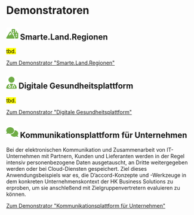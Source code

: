 # Demonstratoren

## **![](../../assets/images/mountain-city.svg) Smarte.Land.Regionen**

<mark>tbd.</mark>

[Zum Demonstrator "Smarte.Land.Regionen"](<Smarte.Land.Regionen>)

## **![](../../assets/images/user-doctor.svg) Digitale Gesundheitsplattform** 

<mark>tbd.</mark>

[Zum Demonstrator "Digitale Gesundheitsplattform"](<Digitale Gesundheitsplattform>)

## **![](../../assets/images/talking.svg) Kommunikationsplattform für Unternehmen**

Bei der elektronischen Kommunikation und Zusammenarbeit von IT-Unternehmen mit Partnern, Kunden und Lieferanten werden in der Regel intensiv personenbezogene Daten ausgetauscht, an Dritte weitergegeben werden oder bei Cloud-Diensten gespeichert. Ziel dieses Anwendungsbeispiels war es, die D’accord-Konzepte und -Werkzeuge in dem konkreten Unternehmenskontext der HK Business Solutions zu erproben, um sie anschleßend mit Zielgruppenvertretern evaluieren zu können.

[Zum Demonstrator "Kommunikationsplattform für Unternehmen"](<Kommunikationplattform>)
